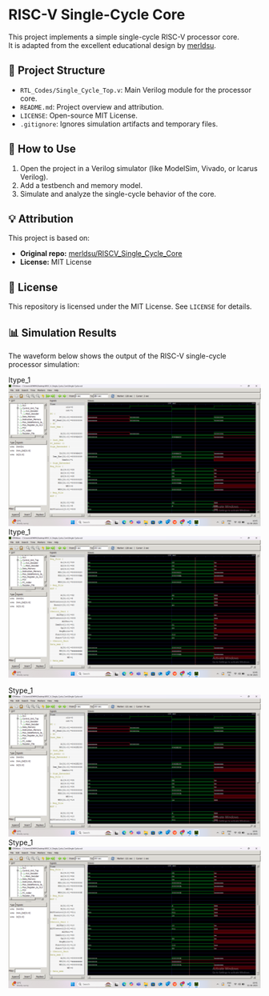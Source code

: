 # RISC-V Single-Cycle Core

This project implements a simple single-cycle RISC-V processor core.  
It is adapted from the excellent educational design by [merldsu](https://github.com/merldsu/RISCV_Single_Cycle_Core).

## 🔧 Project Structure

- `RTL_Codes/Single_Cycle_Top.v`: Main Verilog module for the processor core.
- `README.md`: Project overview and attribution.
- `LICENSE`: Open-source MIT License.
- `.gitignore`: Ignores simulation artifacts and temporary files.

## 📘 How to Use

1. Open the project in a Verilog simulator (like ModelSim, Vivado, or Icarus Verilog).
2. Add a testbench and memory model.
3. Simulate and analyze the single-cycle behavior of the core.

## 💡 Attribution

This project is based on:
- **Original repo:** [merldsu/RISCV_Single_Cycle_Core](https://github.com/merldsu/RISCV_Single_Cycle_Core)  
- **License:** MIT License

## 📄 License

This repository is licensed under the MIT License. See `LICENSE` for details.

## 📊 Simulation Results

The waveform below shows the output of the RISC-V single-cycle processor simulation:

Itype_1
![Waveform](Waveforms/Itype_1.png)
Itype_1
![Waveform](Waveforms/Itype_2.png)

Stype_1
![Waveform](Waveforms/Stype_1.png)
Stype_1
![Waveform](Waveforms/Stype_2.png)

